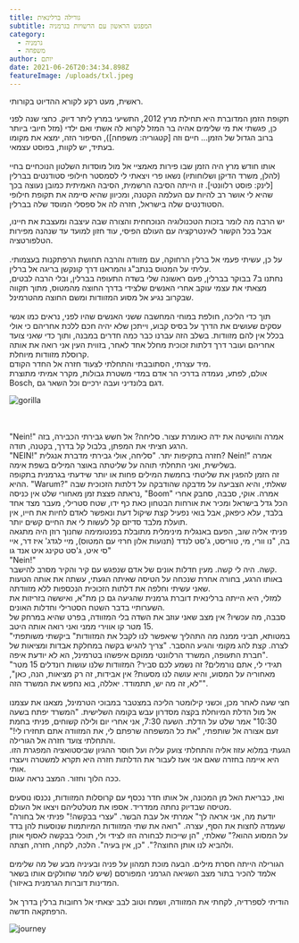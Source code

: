 ```yaml
---
title: גורילה ברלינאית
subtitle: המפגש הראשון עם הרשויות בגרמניה
category:
  - גרמניה
  - משפחה
author: יותם
date: 2021-06-26T20:34:34.898Z
featureImage: /uploads/txl.jpeg
---
```

ראשית, מעט רקע לקורא ההדיוט בקורותי.

תקופת הזמן המדוברת היא תחילת מרץ 2012, התשיעי במרץ ליתר דיוק. כחצי שנה לפני כן, פגשתי את מי שלימים אהיה בר המזל לקרוא לה אשתי ואם ילדי (מזל חיובי ביותר ברוב הגדול של הזמן... חיים וזה \[קטגוריה: משפחה]), הסיפור הזה, ימצא את מקומו בעתיד, יש לקוות, בפוסט עצמאי.\
\
אותו חודש מרץ היה הזמן שבו פירות מאמציי אל מול מוסדות השלטון הנוכחיים בחיי (להלן, משרד הדיקן ושלוחותיו) נשאו פרי ויצאתי לי לסמסטר חילופי סטודנטים בברלין \[לינק: פוסט רלוונטי]. זו הייתה הסיבה הרשמית, הסיבה האמיתית כמובן נעוצה בכך שהיא לי אושר רב להיות עם העלמה הקטנה, ומכיוון שהיא סיימה את תקופת חילופי הסטודנטים שלה בישראל, חזרה לה אל ספסלי המוסד שלה בברלין.

יש הרבה מה לומר בזכות הטכנולוגיה הנוכחחית והצורה שבה עיצבה ומעצבת את חיינו, אבל בכל הקשור לאינטרקציה עם העולם הפיסי, עוד חזון למועד עד שנהנה מפירות הטלפורטציה.\
\
על כן, עשיתי פעמי אל ברלין הרחוקה, עם מזוודה והרבה תחושת הרפתקנות בעצמותי. עליתי על המטוס בנתב"ג והמראנו דרך קונקשן בריגה אל ברלין.\
נחתנו ב7 בבוקר בברלין, פעם ראשונה שלי בשדה התעופה בברלין, ובלי הרבה לבטים, מצאתי את עצמי עוקב אחרי האנשים שלצידי בדרך החוצה מהמטוס, מתוך תקווה שבקרוב נגיע אל מסוע המזוודות ומשם החוצה מהטרמינל.\
\
תוך כדי הליכה, חולפת במוחי המחשבה ששני האנשים שהיו לפני, נראים כמו אנשי עסקים שעושים את הדרך על בסיס קבוע, וייתכן שלא יהיה חכם ללכת אחריהם כי אולי בכלל אין להם מזוודות. בשלב הזה עברנו כבר כמה חדרים במבנה, ותוך כדי שאני צועד אחריהם ועובר דרך דלתות זכוכית מחלל אחד לאחר, בזווית העין אני רואה את אותה קרוסלת מזוודות מיוחלת.\
מיד עצרתי, הסתובבתי והתחלתי לצעוד חזרה אל החדר הקודם.\
אולם, לפתע, נעמדה בדרכי הר אדם במדי משטרת גבולות, מקרר אמיתי מתוצרת Bosch, דגם בלונדיני ועבה ירכיים וכל השאר גם.



![gorilla](https://media2.giphy.com/media/Mq3dsogD2x2DKsI6N0/giphy.gif?cid=ecf05e47s2etk6p838crmmzugwl6puugoxwgjksrb09jge9z&rid=giphy.gif&ct=g "Gorilla")

\
\
"Nein!" אמרה והושיטה את ידה כאומרת עצור. סליחה? אל חשש גבירתי הכבירה, בזה הרגע חציתי את המפתן, בלבול קל בדרך, בקטנה, תודה.\
"NEIN!" חזרה בתקיפות יתר. "סליחה, אולי גבירתי מדברת אנגלית? Nein!" אמרה בשלישית, ואני התחלתי תוהה על שליטתה באוצר המילים בשפת אימה.\
זה הזמן להפגין את שליטתי בחמשת המילים פחות או יותר שידעתי בגרמנית בתקופה ההיא. "Warum?" שאלתי, והיא הצביעה על מדבקה שהודבקה על דלתות הזכוכית שבה נראתה פצצת זמן מאחורי שלט אין כניסה, "Boom" אמרה. אוקי, סבבה, סחבק אחרי הכל גדל בישראל ומכיר את אורחות הבטחון כאת כף ידו, שטח סטרילי, מעבר מצד אחד בלבד, עלא כיפאק, אבל בואי נפעיל קצת שיקול דעת ונאפשר לאדם לחיות את חייו, אין תועלת מלבד סדיזם קל לעשות לי את החיים קשים יותר.\
פניתי אליה שוב, הפעם באנגלית מינימלית מתובלת בפנטומימה שחנוך רוזן היה מתגאה בה, "נו וורי, מי, טוריסט, ג'סט לנדד (תנועות אלון חרזי עם המטוס), מיי לגדג' איז דר, איי סי איט, ג'סט טקינג איט אנד גו"\
"Nein!"\
קשה. היה לי קשה. מעין חדלות אונים של אדם שנפגש עם קיר והקיר מסרב להישבר.\
באותו הרגע, בחורה אחרת שנכחה על הטיסה שאיתה הגעתי, עשתה את אותה הטעות שאני עשיתי וחלפה את דלתות הזכוכית הנכספות ללא מזוודתה.\
למזלי, היא הייתה ברלינאית דוברת גרמנית שהגיעה גם כן מת"א, ואיששה בזריזות את השערותיי בדבר השטח הסטרילי וחדלות האונים.\
סבבה, מה עכשיו? אין מצב שאני עוזב את השדה בלי המזוודה, בפרט שהיא במרחק של 15 מטר קו אווירי ממני ואני רואה אותה היטב.\
"במטותא, תביני ממנה מה התהליך שיאפשר לנו לקבל את המזוודות" ביקשתי משותפתי לצרה. קצת להג מקומי והגיע ההסבר. "צריך להגיש בקשה במחלקת אבדות ומציאות של חברת התעופה, המשרד הרלוונטי ממוקם איפשהו בטרמינל, הא לא יודעת איפה".\
"תגידי לי, אתם נורמלים? זה נשמע לכם סביר? המזוודות שלנו עושות רונדלים 15 מטר מאחוריה על המסוע, והיא עושה לנו מסעות? אין אבידות, זה רק מציאות, הנה, כאן", "לא, זה מה יש, תתמודד. יאללה, בוא נחפש את המשרד הזה".\
\
חצי שעה לאחר מכן, וכשני קילומטר הליכה במצטבר במבוכי הטרמינל, מצאנו את עצמנו אל מול הדלת המיוחלת בקצה מסדרון עבש בקומה השלישית. "המשרד יפתח בשעה 10:30" אמר שלט על הדלת. השעה 7:30, אני אחרי יום ולילה קשוחים, פניתי בחמת זעם אצורה אל שותפתי, "את כל המשפחה שרפתם לי, את המזוודה אתם תחזירו לי!" והתחלתי צועד חזרה אל הגורילה.\
הגעתי במלוא עזוז אליה והתחלתי צועק עליה ועל חוסר ההגיון שביסטואציה המפגרת הזו. היא איימה בחזרה שאם אני אעז לעבור את הדלתות חזרה היא תקרא למשטרה ויעצרו אותי.\
ככה הלוך וחזור. המצב נראה עגום.\
\
ואז, כבריאת האל מן המכונה, אל אותו חדר נכסף עם קרוסלות המזוודות, נכנסו נוסעים מטיסה שבדיוק נחתה ממדריד. אספו את מטלטליהם ויצאו אל העולם.\
"יודעת מה, אני אראה לך" אמרתי אל עבת הבשר. "עצרי בבקשה!" פניתי אל בחורה שעמדה לחצות את הסף, עצרה. "רואה את שתי המזוודות המיותמות שנוסעות להן בדד על המסוע ההוא?" שאלתי, "הן שייכות לבחורה הזו לצידי ולי, תוכלי בבקשה לאסוף אותן ולהביא לנו אותן החוצה?". "כן, אין בעיה". הלכה, לקחה, חזרה, חצתה.\
\
הגורילה הייתה חסרת מילים. הבעה מוכת תמהון על פניה ובעיניה מבע של מה שלימים אלמד להכיר בתור מצב השגיאה הגרמני המפורסם (שיש לומר שחולקים אותו בשאר המדינות דוברות הגרמנית באיזור).\
\
הודיתי לספרדיה, לקחתי את המזוודה, ושמח וטוב לבב יצאתי אל רחובות ברלין בדרך אל הרפתקאה חדשה.

![journey](https://images.unsplash.com/photo-1473625247510-8ceb1760943f?ixid=MnwxMjA3fDB8MHxwaG90by1wYWdlfHx8fGVufDB8fHx8&ixlib=rb-1.2.1&auto=format&fit=crop&w=1998&q=80 "Journey")